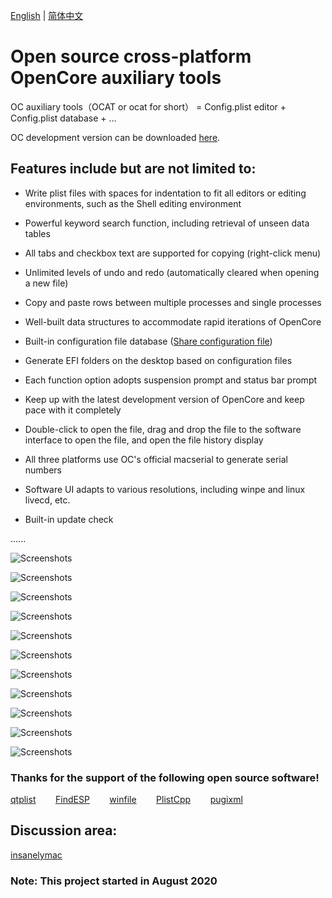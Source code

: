 [English](https://github.com/ic005k/QtOpenCoreConfig/blob/master/READMe.md) | [简体中文](https://github.com/ic005k/QtOpenCoreConfig/blob/master/READMe-en.md)
# Open source cross-platform OpenCore auxiliary tools

OC auxiliary tools（OCAT or ocat for short） = Config.plist editor + Config.plist database + ...

OC development version can be downloaded [here](https://github.com/acidanthera/OpenCorePkg/actions).

## Features include but are not limited to:

* Write plist files with spaces for indentation to fit all editors or editing environments, such as the Shell editing environment

* Powerful keyword search function, including retrieval of unseen data tables

* All tabs and checkbox text are supported for copying (right-click menu)

* Unlimited levels of undo and redo (automatically cleared when opening a new file)

* Copy and paste rows between multiple processes and single processes

* Well-built data structures to accommodate rapid iterations of OpenCore

* Built-in configuration file database ([Share configuration file](https://github.com/ic005k/QtOpenCoreConfigDatabase/issues))

* Generate EFI folders on the desktop based on configuration files

* Each function option adopts suspension prompt and status bar prompt

* Keep up with the latest development version of OpenCore and keep pace with it completely

* Double-click to open the file, drag and drop the file to the software interface to open the file, and open the file history display

* All three platforms use OC's official macserial to generate serial numbers

* Software UI adapts to various resolutions, including winpe and linux livecd, etc.

* Built-in update check

......

![Screenshots](https://github.com/ic005k/QtOpenCoreConfig/blob/master/ocat0.png)

![Screenshots](https://github.com/ic005k/QtOpenCoreConfig/blob/master/ocat1.png)

![Screenshots](https://github.com/ic005k/QtOpenCoreConfig/blob/master/ocat2.png)

![Screenshots](https://github.com/ic005k/QtOpenCoreConfig/blob/master/ocat3.png)

![Screenshots](https://github.com/ic005k/QtOpenCoreConfig/blob/master/ocat4.png)

![Screenshots](https://github.com/ic005k/QtOpenCoreConfig/blob/master/ocat5.png)

![Screenshots](https://github.com/ic005k/QtOpenCoreConfig/blob/master/ocat6.png)

![Screenshots](https://github.com/ic005k/QtOpenCoreConfig/blob/master/ocat7.png)

![Screenshots](https://github.com/ic005k/QtOpenCoreConfig/blob/master/ocat8.png)

![Screenshots](https://github.com/ic005k/QtOpenCoreConfig/blob/master/ocat9.png)

![Screenshots](https://github.com/ic005k/QtOpenCoreConfig/blob/master/ocat10.png)

### Thanks for the support of the following open source software!

[qtplist](https://github.com/reillywatson/qtplist)&nbsp; &nbsp; &nbsp; &nbsp;
[FindESP](https://github.com/bluer007/FindESP)&nbsp; &nbsp; &nbsp; &nbsp;
[winfile](https://github.com/microsoft/winfile)&nbsp; &nbsp; &nbsp; &nbsp;
[PlistCpp](https://github.com/animetrics/PlistCpp)&nbsp; &nbsp; &nbsp; &nbsp;
[pugixml](https://github.com/zeux/pugixml)&nbsp;

## Discussion area:

[insanelymac](https://www.insanelymac.com/forum/topic/344752-open-source-cross-platform-opencore-configuration-file-editor/)

### Note: This project started in August 2020
